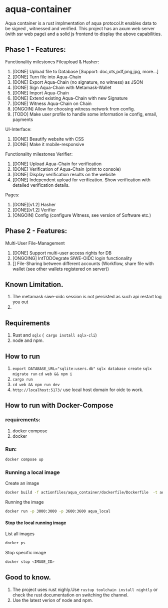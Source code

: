 # aqua-container
Aqua container is a rust implmentation of aqua protocol.It enables data to be signed , witnessed and verified.
This project has  an axum web server (with ssr  web page) and  a solid js frontend to display  the above capabilities.

## Phase 1 - Features:

Functionality milestones Fileupload & Hasher:
1) [DONE] Upload file to Database [Support: doc,ots,pdf,png,jpg, more...]
2) [DONE] Turn file into Aqua-Chain
3) [DONE] Export Aqua-Chain (no signature, no witness) as JSON
4) [DONE] Sign Aqua-Chain with Metamask-Wallet
5) [DONE] Import Aqua-Chain
6) [DONE] Extend existing Aqua-Chain with new Signature 
7) [DONE] Witness Aqua-Chain on Chain
8) [ONGOIN] Allow for choosing witness network from config.
9) [TODO] Make user profile to handle some information ie config, email, payments

UI-Interface:
1) [DONE] Beautify website with CSS
2) [DONE] Make it mobile-responsive

Functionality milestones Verifier: 
1) [DONE] Upload Aqua-Chain for verification
2) [DONE] Verification of Aqua-Chain (print to console)
3) [DONE] Display verification results on the website
4) [DONE] Independent upload for verification. Show verification with detailed verification details.

Pages:
1) [DONE][v1.2] Hasher 
2) [DONE][v1.2] Verifier
3) [ONGOIN] Config (configure Witness, see version of Software etc.)

## Phase 2 - Features:

Multi-User File-Management
1) [DONE] Support multi-user access rights for DB
2) [ONGOING] IntTODOegrate SIWE-OIDC login functionality
3) [] File-Sharing between different accounts (Workflow, share file with wallet (see other wallets registered on server))

## Known Limitation.
1. The metamask siwe-oidc session is not persisted as such api  restart log you out
2.  
## Requirements

1. Rust and `sqlx` (` cargo install sqlx-cli`)
2. node and npm.

## How to run
1. `export DATABASE_URL="sqlite:users.db"`
   `sqlx database create`
   `sqlx migrate run`
    `cd web && npm i  `
2. `cargo run `
3. `cd web && npm run dev`
4. `http://localhost:5173/` use local host domain for oidc to work.




## How to run with Docker-Compose
### requirements:
1. docker compose
2. docker

### Run:

```bash
docker compose up
```

### Running a local image

Create an image

```bash
docker build -f actionfiles/aqua_container/dockerfile/Dockerfile  -t aqua_local .
```

Running the image

```bash
docker run -p 3000:3000 -p 3600:3600 aqua_local
```

#### Stop the local running image

List all images

```bash
docker ps
```

Stop specific image

```bash
docker stop <IMAGE_ID>
```


## Good to know.
1. The project uses rust nighly.Use `rustup toolchain install nightly`  or check the rust documentation on switching  the channel.
2.   Use the latest verion of node and npm.